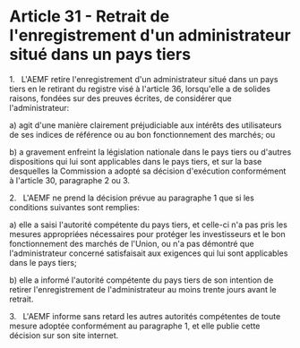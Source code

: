 # Article 31 - Retrait de l'enregistrement d'un administrateur situé dans un pays tiers


1.   L'AEMF retire l'enregistrement d'un administrateur situé dans un pays tiers en le retirant du registre visé à l'article 36, lorsqu'elle a de solides raisons, fondées sur des preuves écrites, de considérer que l'administrateur:

a) agit d'une manière clairement préjudiciable aux intérêts des utilisateurs de ses indices de référence ou au bon fonctionnement des marchés; ou

b) a gravement enfreint la législation nationale dans le pays tiers ou d'autres dispositions qui lui sont applicables dans le pays tiers, et sur la base desquelles la Commission a adopté sa décision d'exécution conformément à l'article 30, paragraphe 2 ou 3.

2.   L'AEMF ne prend la décision prévue au paragraphe 1 que si les conditions suivantes sont remplies:

a) elle a saisi l'autorité compétente du pays tiers, et celle-ci n'a pas pris les mesures appropriées nécessaires pour protéger les investisseurs et le bon fonctionnement des marchés de l'Union, ou n'a pas démontré que l'administrateur concerné satisfaisait aux exigences qui lui sont applicables dans le pays tiers;

b) elle a informé l'autorité compétente du pays tiers de son intention de retirer l'enregistrement de l'administrateur au moins trente jours avant le retrait.

3.   L'AEMF informe sans retard les autres autorités compétentes de toute mesure adoptée conformément au paragraphe 1, et elle publie cette décision sur son site internet.
